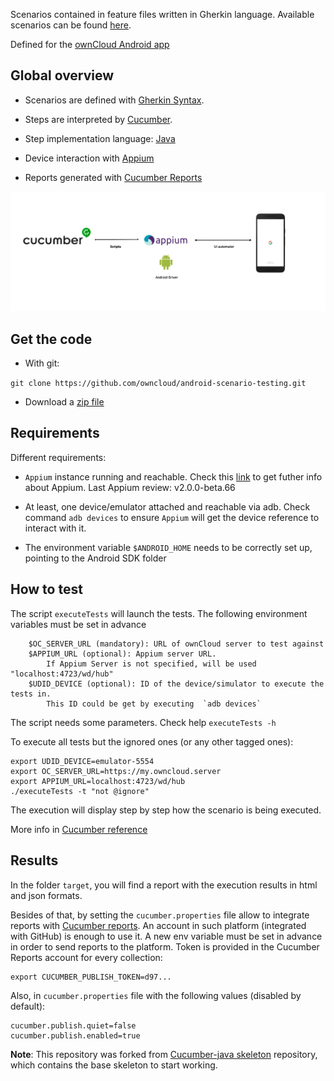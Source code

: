 
Scenarios contained in feature files written in Gherkin language.
Available scenarios can be found
[here](src/test/resources/io/cucumber).

Defined for the [ownCloud Android app](https://github.com/owncloud/android)


## Global overview

- Scenarios are defined with [Gherkin
Syntax](https://cucumber.io/docs/gherkin/).

- Steps are interpreted by [Cucumber](https://cucumber.io/).

- Step implementation language:
[Java](https://docs.oracle.com/javase/7/docs/)

- Device interaction with [Appium](http://appium.io/)

- Reports generated with [Cucumber Reports](https://reports.cucumber.io/)

![](architecture.png)

## Get the code

- With git:

`git clone https://github.com/owncloud/android-scenario-testing.git`

- Download a [zip
file](https://github.com/owncloud/android-scenario-testing/archive/master.zip)

## Requirements

Different requirements:

* `Appium` instance running and reachable. Check this [link](https://appium.io/docs/en/about-appium/getting-started/?lang=en) to get futher info about Appium. Last Appium review: v2.0.0-beta.66

* At least, one device/emulator attached and reachable via adb. Check command
`adb devices` to ensure `Appium` will get the device reference to
interact with it.

* The environment variable `$ANDROID_HOME` needs to be correctly set up,
pointing to the Android SDK folder

## How to test

The script `executeTests` will launch the tests. The following environment variables must be set in advance

		$OC_SERVER_URL (mandatory): URL of ownCloud server to test against
		$APPIUM_URL (optional): Appium server URL.
			If Appium Server is not specified, will be used "localhost:4723/wd/hub"
		$UDID_DEVICE (optional): ID of the device/simulator to execute the tests in.
			This ID could be get by executing  `adb devices`

The script needs some parameters. Check help `executeTests -h`


To execute all tests but the ignored ones (or any other tagged ones):

	export UDID_DEVICE=emulator-5554
	export OC_SERVER_URL=https://my.owncloud.server
	export APPIUM_URL=localhost:4723/wd/hub
	./executeTests -t "not @ignore"

The execution will display step by step how the scenario is being executed.

More info in [Cucumber reference](https://cucumber.io/docs/cucumber/api/)


## Results

In the folder `target`, you will find a report with the execution results in html and json formats.

Besides of that, by setting the `cucumber.properties` file allow to integrate reports with [Cucumber reports](https://cucumber.io/docs/cucumber/reporting/?lang=java). An account in such platform (integrated with GitHub) is enough to use it. A new env variable must be set in advance in order to send reports to the platform. Token is provided in the Cucumber Reports account for every collection:

	export CUCUMBER_PUBLISH_TOKEN=d97...

Also, in `cucumber.properties` file with the following values (disabled by default):

	cucumber.publish.quiet=false
	cucumber.publish.enabled=true

**Note**: This repository was forked from [Cucumber-java
skeleton](https://github.com/cucumber/cucumber-java-skeleton)
repository, which contains the base skeleton to start working.